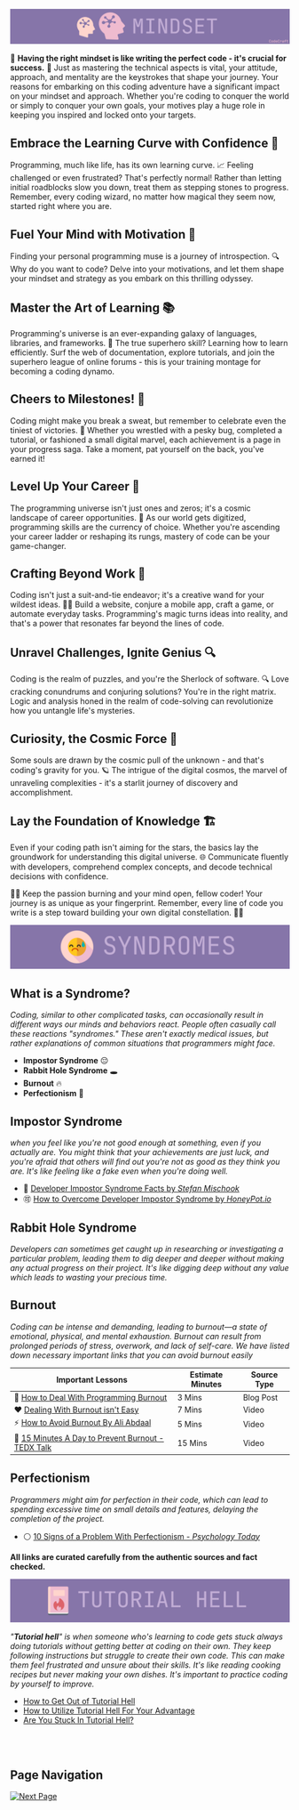 ![Mindset](../Assets/Mindset.webp)

🚀 **Having the right mindset is like writing the perfect code - it's crucial for success.** 🚀 Just as mastering the technical aspects is vital, your attitude, approach, and mentality are the keystrokes that shape your journey. Your reasons for embarking on this coding adventure have a significant impact on your mindset and approach. Whether you're coding to conquer the world or simply to conquer your own goals, your motives play a huge role in keeping you inspired and locked onto your targets.

## **Embrace the Learning Curve with Confidence** 🌟

Programming, much like life, has its own learning curve. 📈 Feeling challenged or even frustrated? That's perfectly normal! Rather than letting initial roadblocks slow you down, treat them as stepping stones to progress. Remember, every coding wizard, no matter how magical they seem now, started right where you are.

## **Fuel Your Mind with Motivation** 🚀

Finding your personal programming muse is a journey of introspection. 🔍 Why do you want to code? Delve into your motivations, and let them shape your mindset and strategy as you embark on this thrilling odyssey.

## **Master the Art of Learning** 📚

Programming's universe is an ever-expanding galaxy of languages, libraries, and frameworks. 🌌 The true superhero skill? Learning how to learn efficiently. Surf the web of documentation, explore tutorials, and join the superhero league of online forums - this is your training montage for becoming a coding dynamo.

## **Cheers to Milestones!** 🎉

Coding might make you break a sweat, but remember to celebrate even the tiniest of victories. 🎈 Whether you wrestled with a pesky bug, completed a tutorial, or fashioned a small digital marvel, each achievement is a page in your progress saga. Take a moment, pat yourself on the back, you've earned it!

## **Level Up Your Career** 💼

The programming universe isn't just ones and zeros; it's a cosmic landscape of career opportunities. 🌠 As our world gets digitized, programming skills are the currency of choice. Whether you're ascending your career ladder or reshaping its rungs, mastery of code can be your game-changer.

## **Crafting Beyond Work** 🎨

Coding isn't just a suit-and-tie endeavor; it's a creative wand for your wildest ideas. 🧙‍♂️ Build a website, conjure a mobile app, craft a game, or automate everyday tasks. Programming's magic turns ideas into reality, and that's a power that resonates far beyond the lines of code.

## **Unravel Challenges, Ignite Genius** 🔍

Coding is the realm of puzzles, and you're the Sherlock of software. 🔍 Love cracking conundrums and conjuring solutions? You're in the right matrix. Logic and analysis honed in the realm of code-solving can revolutionize how you untangle life's mysteries.

## **Curiosity, the Cosmic Force** 🌌

Some souls are drawn by the cosmic pull of the unknown - and that's coding's gravity for you. 🪐 The intrigue of the digital cosmos, the marvel of unraveling complexities - it's a starlit journey of discovery and accomplishment.

## **Lay the Foundation of Knowledge** 🏗️

Even if your coding path isn't aiming for the stars, the basics lay the groundwork for understanding this digital universe. 🌐 Communicate fluently with developers, comprehend complex concepts, and decode technical decisions with confidence.

🚀🔥 Keep the passion burning and your mind open, fellow coder! Your journey is as unique as your fingerprint. Remember, every line of code you write is a step toward building your own digital constellation. 🌌✨

![Syndrome](../Assets/Syndromes.webp)

## **What is a Syndrome?**

_Coding, similar to other complicated tasks, can occasionally result in different ways our minds and behaviors react. People often casually call these reactions "syndromes." These aren't exactly medical issues, but rather explanations of common situations that programmers might face._

- **Impostor Syndrome** 😔
- **Rabbit Hole Syndrome** 🕳️
- **Burnout** 🔥
- **Perfectionism** 🧐

## **Impostor Syndrome**

_when you feel like you're not good enough at something, even if you actually are. You might think that your achievements are just luck, and you're afraid that others will find out you're not as good as they think you are. It's like feeling like a fake even when you're doing well._

- 💯 [Developer Impostor Syndrome Facts by _Stefan Mischook_](https://www.youtube.com/watch?v=gLbfGW-rfZw)
- 🉑 [How to Overcome Developer Impostor Syndrome by _HoneyPot.io_](https://cult.honeypot.io/reads/developer-imposter-syndrome-how-to-overcome-it/)

## **Rabbit Hole Syndrome**

_Developers can sometimes get caught up in researching or investigating a particular problem, leading them to dig deeper and deeper without making any actual progress on their project. It's like digging deep without any value which leads to wasting your precious time._

## **Burnout**

_Coding can be intense and demanding, leading to burnout—a state of emotional, physical, and mental exhaustion. Burnout can result from prolonged periods of stress, overwork, and lack of self-care. We have listed down necessary important links that you can avoid burnout easily_

| **Important Lessons** | **Estimate Minutes** | **Source Type** |
|--|--|--|
| 🚀 [How to Deal With Programming Burnout](https://pythonistaplanet.com/programmer-burnout/#google_vignette) | 3 Mins | Blog Post |
| ❤️ [Dealing With Burnout isn't Easy](https://www.youtube.com/watch?v=YyjBKqsJqAo&pp=ygUlSG93IHRvIGRlYWwgd2l0aCBidXJub3V0IGFzIGEgc3R1ZGVudA%3D%3D) | 7 Mins | Video |
| ⚡ [How to Avoid Burnout By Ali Abdaal](https://www.youtube.com/watch?v=lylveWfXknk&pp=ygUlSG93IHRvIGRlYWwgd2l0aCBidXJub3V0IGFzIGEgc3R1ZGVudA%3D%3D) | 5 Mins | Video |
| 🎒 [15 Minutes A Day to Prevent Burnout - TEDX Talk](https://www.youtube.com/watch?v=Uk3OAGcjQPA&pp=ygUlSG93IHRvIGRlYWwgd2l0aCBidXJub3V0IGFzIGEgc3R1ZGVudA%3D%3D) | 15 Mins | Video |

## **Perfectionism**

_Programmers might aim for perfection in their code, which can lead to spending excessive time on small details and features, delaying the completion of the project._

- ⚪ [10 Signs of a Problem With Perfectionism - _Psychology Today_](https://www.psychologytoday.com/us/blog/the-reality-gen-z/202109/10-signs-problem-perfectionism)

**All links are curated carefully from the authentic sources and fact checked.**

![Tutorial Hell](../Assets/Tutorial%20Hell.webp)

_"**Tutorial hell**" is when someone who's learning to code gets stuck always doing tutorials without getting better at coding on their own. They keep following instructions but struggle to create their own code. This can make them feel frustrated and unsure about their skills. It's like reading cooking recipes but never making your own dishes. It's important to practice coding by yourself to improve._

- [How to Get Out of Tutorial Hell](https://www.youtube.com/watch?v=343EWZS9O88&pp=ygUNdHV0b3JpYWwgaGVsbA==)
- [How to Utilize Tutorial Hell For Your Advantage](https://www.youtube.com/watch?v=g_aMpyMvQ9k&pp=ygUNdHV0b3JpYWwgaGVsbA%3D%3D)
- [Are You Stuck In Tutorial Hell?](https://www.youtube.com/watch?v=NVO7dPrPpVY&pp=ygUNdHV0b3JpYWwgaGVsbA%3D%3D)

<br/>
<br/>

## Page Navigation

[![Next Page](https://img.shields.io/badge/Next%20Page-1DA1F2?style=for-the-badge)](./2.%20Dev-Tools%20Setup%20Guide.md)
